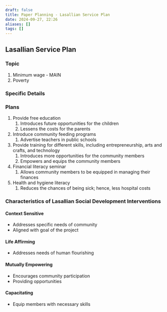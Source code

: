 ```yaml
---
draft: false
title: Paper Planning - Lasallian Service Plan 
date: 2024-09-27, 22:26
aliases: []
tags: []
---
```


## Lasallian Service Plan

### Topic

1. Minimum wage - MAIN
2. Poverty

### Specific Details

### Plans

1. Provide free education
	1. Introduces future opportunities for the children
	2. Lessens the costs for the parents
2. Introduce community feeding programs
	1. Advertise teachers in public schools
3. Provide training for different skills, including entrepreneurship, arts and crafts, and technology
	1. Introduces more opportunities for the community members
	2. Empowers and equips the community members
4. Financial literacy seminar
	1. Allows community members to be equipped in managing their finances
5. Health and hygiene literacy
	1. Reduces the chances of being sick; hence, less hospital costs

### Characteristics of Lasallian Social Development Interventions

#### Context Sensitive

- Addresses specific needs of community
- Aligned with goal of the project

#### Life Affirming

- Addresses needs of human flourishing

#### Mutually Empowering

- Encourages community participation
- Providing opportunities

#### Capacitating

- Equip members with necessary skills

